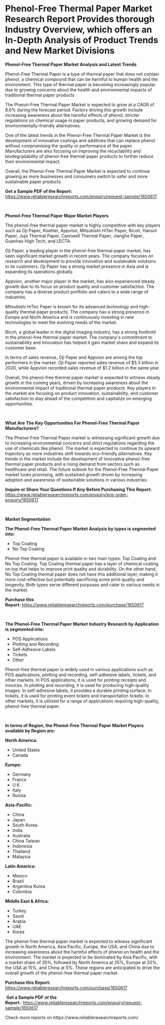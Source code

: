 <p><h1>Phenol-Free Thermal Paper Market Research Report Provides thorough Industry Overview, which offers an In-Depth Analysis of Product Trends and New Market Divisions</h1></p><p><strong>Phenol-Free Thermal Paper Market Analysis and Latest Trends</strong></p>
<p><p>Phenol-Free Thermal Paper is a type of thermal paper that does not contain phenol, a chemical compound that can be harmful to human health and the environment. This type of thermal paper is becoming increasingly popular due to growing concerns about the health and environmental impacts of traditional thermal paper products.</p><p>The Phenol-Free Thermal Paper Market is expected to grow at a CAGR of 8.6% during the forecast period. Factors driving this growth include increasing awareness about the harmful effects of phenol, stricter regulations on chemical usage in paper products, and growing demand for environmentally-friendly alternatives.</p><p>One of the latest trends in the Phenol-Free Thermal Paper Market is the development of innovative coatings and additives that can replace phenol without compromising the quality or performance of the paper. Manufacturers are also focusing on improving the recyclability and biodegradability of phenol-free thermal paper products to further reduce their environmental impact.</p><p>Overall, the Phenol-Free Thermal Paper Market is expected to continue growing as more businesses and consumers switch to safer and more sustainable paper products.</p></p>
<p><strong>Get a Sample PDF of the Report:&nbsp;</strong> <a href="https://www.reliableresearchreports.com/enquiry/request-sample/1650617">https://www.reliableresearchreports.com/enquiry/request-sample/1650617</a></p>
<p>&nbsp;</p>
<p><strong>Phenol-Free Thermal Paper Major Market Players</strong></p>
<p><p>The phenol-free thermal paper market is highly competitive with key players such as Oji Paper, Koehler, Appvion, Mitsubishi HiTec Paper, Ricoh, Hansol Paper, Jujo Thermal Paper, Cannwell Thermal Paper, Jianghe Paper, Guanhao High Tech, and LECTA.</p><p>Oji Paper, a leading player in the phenol-free thermal paper market, has seen significant market growth in recent years. The company focuses on research and development to provide innovative and sustainable solutions to its customers. Oji Paper has a strong market presence in Asia and is expanding its operations globally.</p><p>Appvion, another major player in the market, has also experienced steady growth due to its focus on product quality and customer satisfaction. The company has a diverse product portfolio and caters to a wide range of industries.</p><p>Mitsubishi HiTec Paper is known for its advanced technology and high-quality thermal paper products. The company has a strong presence in Europe and North America and is continuously investing in new technologies to meet the evolving needs of the market.</p><p>Ricoh, a global leader in the digital imaging industry, has a strong foothold in the phenol-free thermal paper market. The company's commitment to sustainability and innovation has helped it gain market share and expand its customer base.</p><p>In terms of sales revenue, Oji Paper and Appvion are among the top performers in the market. Oji Paper reported sales revenue of $5.3 billion in 2020, while Appvion recorded sales revenue of $1.2 billion in the same year.</p><p>Overall, the phenol-free thermal paper market is expected to witness steady growth in the coming years, driven by increasing awareness about the environmental impact of traditional thermal paper products. Key players in the market are focusing on product innovation, sustainability, and customer satisfaction to stay ahead of the competition and capitalize on emerging opportunities.</p></p>
<p>&nbsp;</p>
<p><strong>What Are The Key Opportunities For Phenol-Free Thermal Paper Manufacturers?</strong></p>
<p><p>The Phenol-Free Thermal Paper market is witnessing significant growth due to increasing environmental concerns and strict regulations regarding the use of chemicals like phenol. The market is expected to continue its upward trajectory as more industries shift towards eco-friendly alternatives. Key trends in the market include the development of innovative phenol-free thermal paper products and a rising demand from sectors such as healthcare and retail. The future outlook for the Phenol-Free Thermal Paper market looks promising, with sustained growth driven by increasing adoption and awareness of sustainable solutions in various industries.</p></p>
<p><strong>Inquire or Share Your Questions If Any Before Purchasing This Report:</strong> <a href="https://www.reliableresearchreports.com/enquiry/pre-order-enquiry/1650617">https://www.reliableresearchreports.com/enquiry/pre-order-enquiry/1650617</a></p>
<p>&nbsp;</p>
<p><strong>Market Segmentation</strong></p>
<p><strong>The Phenol-Free Thermal Paper Market Analysis by types is segmented into:</strong></p>
<p><ul><li>Top Coating</li><li>No Top Coating</li></ul></p>
<p><p>Phenol-free thermal paper is available in two main types: Top Coating and No Top Coating. Top Coating thermal paper has a layer of chemical coating on top that helps to improve print quality and durability. On the other hand, No Top Coating thermal paper does not have this additional layer, making it more cost-effective but potentially sacrificing some print quality and longevity. Both types serve different purposes and cater to various needs in the market.</p></p>
<p><strong>Purchase this Report:&nbsp;</strong><a href="https://www.reliableresearchreports.com/purchase/1650617">https://www.reliableresearchreports.com/purchase/1650617</a></p>
<p>&nbsp;</p>
<p><strong>The Phenol-Free Thermal Paper Market Industry Research by Application is segmented into:</strong></p>
<p><ul><li>POS Applications</li><li>Plotting and Recording</li><li>Self-Adhesive Labels</li><li>Tickets</li><li>Other</li></ul></p>
<p><p>Phenol-free thermal paper is widely used in various applications such as POS applications, plotting and recording, self-adhesive labels, tickets, and other markets. In POS applications, it is used for printing receipts and invoices. In plotting and recording, it is used for producing high-quality images. In self-adhesive labels, it provides a durable printing surface. In tickets, it is used for printing event tickets and transportation tickets. In other markets, it is utilized for a range of applications requiring high-quality, phenol-free thermal paper.</p></p>
<p>&nbsp;</p>
<p><strong>In terms of Region, the Phenol-Free Thermal Paper Market Players available by Region are:</strong></p>
<p>
    <p> <strong> North America: </strong>
        <ul>
            <li>United States</li>
            <li>Canada</li>
        </ul>
        </p> 
    <p> <strong> Europe: </strong>
        <ul>
            <li>Germany</li>
            <li>France</li>
            <li>U.K.</li>
            <li>Italy</li>
            <li>Russia</li>
        </ul>
        </p> 
    <p> <strong> Asia-Pacific: </strong>
        <ul>
            <li>China</li>
            <li>Japan</li>
            <li>South Korea</li>
            <li>India</li>
            <li>Australia</li>
            <li>China Taiwan</li>
            <li>Indonesia</li>
            <li>Thailand</li>
            <li>Malaysia</li>
        </ul>
        </p> 
    <p> <strong> Latin America: </strong>
        <ul>
            <li>Mexico</li>
            <li>Brazil</li>
            <li>Argentina Korea</li>
            <li>Colombia</li>
        </ul>
        </p> 
    <p> <strong> Middle East & Africa: </strong>
        <ul>
            <li>Turkey</li>
            <li>Saudi</li>
            <li>Arabia</li>
            <li>UAE</li>
            <li>Korea</li>
        </ul>
    </p>
    </p>
<p><p>The phenol-free thermal paper market is expected to witness significant growth in North America, Asia Pacific, Europe, the USA, and China due to increasing awareness about the harmful effects of phenol on health and the environment. The market is projected to be dominated by Asia Pacific, with a market share of 35%, followed by North America at 25%, Europe at 20%, the USA at 15%, and China at 5%. These regions are anticipated to drive the overall growth of the phenol-free thermal paper market.</p></p>
<p><strong>Purchase this Report: </strong><a href="https://www.reliableresearchreports.com/purchase/1650617">https://www.reliableresearchreports.com/purchase/1650617</a></p>
<p>&nbsp;<strong>Get a Sample PDF of the Report:&nbsp;&nbsp;</strong><a href="https://www.reliableresearchreports.com/enquiry/request-sample/1650617">https://www.reliableresearchreports.com/enquiry/request-sample/1650617</a></p>
<p><strong></strong></p>
<p>Check more reports on https://www.reliableresearchreports.com/</p>